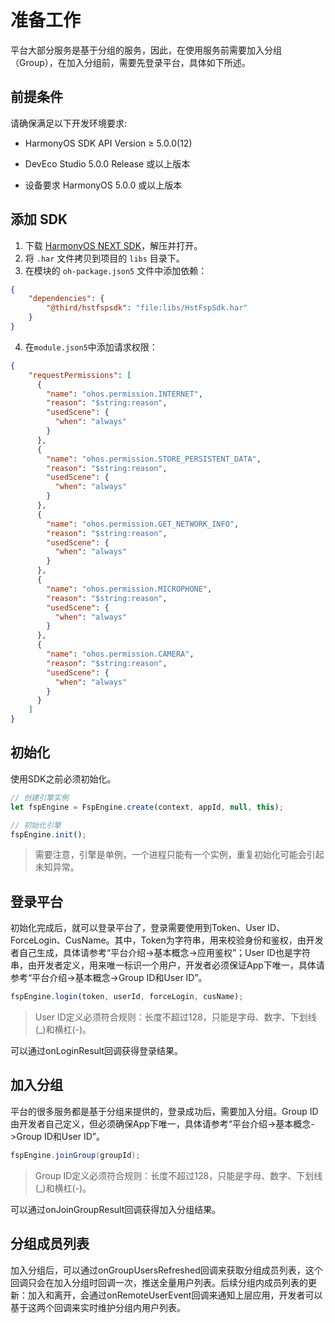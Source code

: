 # 准备工作

平台大部分服务是基于分组的服务，因此，在使用服务前需要加入分组（Group），在加入分组前，需要先登录平台，具体如下所述。

## 前提条件

请确保满足以下开发环境要求:

- HarmonyOS SDK API Version ≥ 5.0.0(12)

- DevEco Studio 5.0.0 Release 或以上版本

- 设备要求 HarmonyOS 5.0.0 或以上版本

## 添加 SDK

1.  下载 [HarmonyOS NEXT SDK](http://paas.hst.com/developer/downloadSDK)，解压并打开。
2.  将 `.har` 文件拷贝到项目的 `libs` 目录下。
3.  在模块的 `oh-package.json5` 文件中添加依赖：
```JSON
{
    "dependencies": {
        "@third/hstfspsdk": "file:libs/HstFspSdk.har"
    }
}
```
4.  在`module.json5`中添加请求权限：
```JSON
{
    "requestPermissions": [
      {
        "name": "ohos.permission.INTERNET",
        "reason": "$string:reason",
        "usedScene": {
          "when": "always"
        }
      },
      {
        "name": "ohos.permission.STORE_PERSISTENT_DATA",
        "reason": "$string:reason",
        "usedScene": {
          "when": "always"
        }
      },
      {
        "name": "ohos.permission.GET_NETWORK_INFO",
        "reason": "$string:reason",
        "usedScene": {
          "when": "always"
        }
      },
      {
        "name": "ohos.permission.MICROPHONE",
        "reason": "$string:reason",
        "usedScene": {
          "when": "always"
        }
      },
      {
        "name": "ohos.permission.CAMERA",
        "reason": "$string:reason",
        "usedScene": {
          "when": "always"
        }
      }
    ]
}
```

## 初始化

使用SDK之前必须初始化。

```TYPESCRIPT
// 创建引擎实例
let fspEngine = FspEngine.create(context, appId, null, this);

// 初始化引擎
fspEngine.init();
```

> 需要注意，引擎是单例，一个进程只能有一个实例，重复初始化可能会引起未知异常。

## 登录平台

初始化完成后，就可以登录平台了，登录需要使用到Token、User ID、ForceLogin、CusName。其中，Token为字符串，用来校验身份和鉴权，由开发者自己生成，具体请参考“平台介绍->基本概念->应用鉴权”；User ID也是字符串，由开发者定义，用来唯一标识一个用户，开发者必须保证App下唯一，具体请参考“平台介绍->基本概念->Group ID和User ID”。

```TYPESCRIPT
fspEngine.login(token, userId, forceLogin, cusName);
```

> User ID定义必须符合规则：长度不超过128，只能是字母、数字、下划线(_)和横杠(-)。

可以通过onLoginResult回调获得登录结果。


## 加入分组

平台的很多服务都是基于分组来提供的，登录成功后，需要加入分组。Group ID由开发者自己定义，但必须确保App下唯一，具体请参考“平台介绍->基本概念->Group ID和User ID”。

```java
fspEngine.joinGroup(groupId);
```

> Group ID定义必须符合规则：长度不超过128，只能是字母、数字、下划线(_)和横杠(-)。

可以通过onJoinGroupResult回调获得加入分组结果。

## 分组成员列表
加入分组后，可以通过onGroupUsersRefreshed回调来获取分组成员列表，这个回调只会在加入分组时回调一次，推送全量用户列表。后续分组内成员列表的更新：加入和离开，会通过onRemoteUserEvent回调来通知上层应用，开发者可以基于这两个回调来实时维护分组内用户列表。
